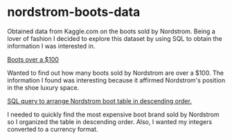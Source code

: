 # nordstrom-boots-data
Obtained data from Kaggle.com on the boots sold by Nordstrom. Being a lover of fashion I decided to explore this dataset by using SQL to obtain the information I was interested in. 

[ Boots over a $100](https://github.com/wqueensb/nordstrom-boots-data/blob/main/boots_over_%24100)

Wanted to find out how many boots sold by Nordstrom are over a $100. The information I found was interesting because it affirmed Nordstrom's position in the shoe luxury space. 

[ SQL query to arrange Nordstrom boot table in descending order. ](https://github.com/wqueensb/nordstrom-boots-data/blob/b45bc5cf0760f1dfa334d6f052a883be25c1d256/descending_order_by%20retail%20price%20query)

I needed to quickly find the most expensive boot brand sold by Nordstrom so I organized the table in descending order. Also, I wanted my integers converted to a currency format.  


